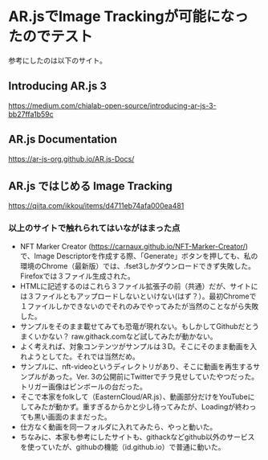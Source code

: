 # AR.jsでImage Trackingが可能になったのでテスト

参考にしたのは以下のサイト。

## Introducing AR.js 3
https://medium.com/chialab-open-source/introducing-ar-js-3-bb27ffa1b59c

## AR.js Documentation
https://ar-js-org.github.io/AR.js-Docs/

## AR.js ではじめる Image Tracking
https://qiita.com/ikkou/items/d4711eb74afa000ea481

### 以上のサイトで触れられてはいながはまった点

- NFT Marker Creator (https://carnaux.github.io/NFT-Marker-Creator/) で、Image Descriptorを作成する際、「Generate」ボタンを押しても、私の環境のChrome（最新版）では、.fset3しかダウンロードできず失敗した。Firefoxでは３ファイル生成された。
- HTMLに記述するのはこれら３ファイル拡張子の前（共通）だが、サイトには３ファイルともアップロードしないといけない(はず？）。最初Chromeで１ファイルしかできないのでそれのみでやってみたが当然のことながら失敗した。
- サンプルをそのまま載せてみても恐竜が現れない。もしかしてGithubだとうまくいかない？ raw.githack.comなど試してみたが動かない。
- よく考えれば、対象コンテンツがサンプルは３D。そこにそのまま動画を入れようとしてた。それでは当然だめ。
- サンプルに、nft-videoというディレクトリがあり、そこに動画を再生するサンプルがあった。Ver. 3の公開前にTwitterでチラ見せしていたやつだった。トリガー画像はピンボールの台だった。
- そこで本家をfolkして（EasternCloud/AR.js）、動画部分だけをYouTubeにしてみたが動かず。重すぎるからかと少し待ってみたが、Loadingが終わっても黒い画面のままだった。
- 仕方なく動画を同一フォルダに入れてみたら、やっと動いた。
- ちなみに、本家も参考にしたサイトも、githackなどgithub以外のサービスを使っていたが、githubの機能（id.github.io）で普通に動いた。
